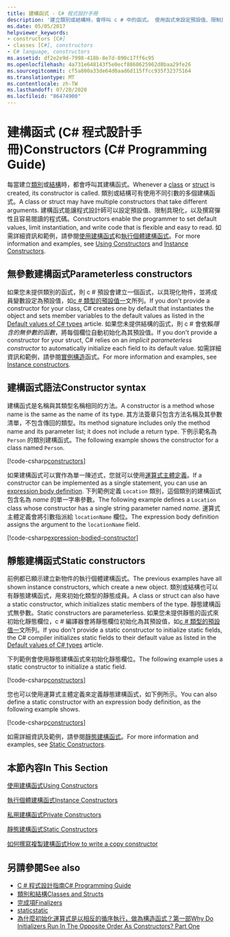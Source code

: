```yaml
---
title: 建構函式 - C# 程式設計手冊
description: '建立類別或結構時，會呼叫 c # 中的函式。 使用函式來設定預設值、限制具現化，以及撰寫彈性且容易閱讀的程式碼。'
ms.date: 05/05/2017
helpviewer_keywords:
- constructors [C#]
- classes [C#], constructors
- C# language, constructors
ms.assetid: df2e2e9d-7998-418b-8e7d-890c17ff6c95
ms.openlocfilehash: 4a731e648143f5e0ecf8860625962d8baa29fe26
ms.sourcegitcommit: cf5a800a33de64d0aad6d115ffcc935f32375164
ms.translationtype: MT
ms.contentlocale: zh-TW
ms.lasthandoff: 07/20/2020
ms.locfileid: "86474900"
---
```

# <a name="constructors-c-programming-guide"></a><span data-ttu-id="e7976-104">建構函式 (C# 程式設計手冊)</span><span class="sxs-lookup"><span data-stu-id="e7976-104">Constructors (C# Programming Guide)</span></span>

<span data-ttu-id="e7976-105">每當建立[類別](../../language-reference/keywords/class.md)或[結構](../../language-reference/builtin-types/struct.md)時，都會呼叫其建構函式。</span><span class="sxs-lookup"><span data-stu-id="e7976-105">Whenever a [class](../../language-reference/keywords/class.md) or [struct](../../language-reference/builtin-types/struct.md) is created, its constructor is called.</span></span> <span data-ttu-id="e7976-106">類別或結構可有使用不同引數的多個建構函式。</span><span class="sxs-lookup"><span data-stu-id="e7976-106">A class or struct may have multiple constructors that take different arguments.</span></span> <span data-ttu-id="e7976-107">建構函式能讓程式設計師可以設定預設值、限制具現化，以及撰寫彈性且容易閱讀的程式碼。</span><span class="sxs-lookup"><span data-stu-id="e7976-107">Constructors enable the programmer to set default values, limit instantiation, and write code that is flexible and easy to read.</span></span> <span data-ttu-id="e7976-108">如需詳細資訊和範例，請參閱[使用建構函式](./using-constructors.md)和[執行個體建構函式](./instance-constructors.md)。</span><span class="sxs-lookup"><span data-stu-id="e7976-108">For more information and examples, see [Using Constructors](./using-constructors.md) and [Instance Constructors](./instance-constructors.md).</span></span>  

## <a name="parameterless-constructors"></a><span data-ttu-id="e7976-109">無參數建構函式</span><span class="sxs-lookup"><span data-stu-id="e7976-109">Parameterless constructors</span></span>
  
<span data-ttu-id="e7976-110">如果您未提供類別的函式，則 c # 預設會建立一個函式，以具現化物件，並將成員變數設定為預設值，如[c # 類型的預設值一](../../language-reference/builtin-types/default-values.md)文所列。</span><span class="sxs-lookup"><span data-stu-id="e7976-110">If you don't provide a constructor for your class, C# creates one by default that instantiates the object and sets member variables to the default values as listed in the [Default values of C# types](../../language-reference/builtin-types/default-values.md) article.</span></span> <span data-ttu-id="e7976-111">如果您未提供結構的函式，則 c # 會依賴*隱含的無參數的函數*，將每個欄位自動初始化為其預設值。</span><span class="sxs-lookup"><span data-stu-id="e7976-111">If you don't provide a constructor for your struct, C# relies on an *implicit parameterless constructor* to automatically initialize each field to its default value.</span></span> <span data-ttu-id="e7976-112">如需詳細資訊和範例，請參閱[實例構造](instance-constructors.md)函式。</span><span class="sxs-lookup"><span data-stu-id="e7976-112">For more information and examples, see [Instance constructors](instance-constructors.md).</span></span>  

## <a name="constructor-syntax"></a><span data-ttu-id="e7976-113">建構函式語法</span><span class="sxs-lookup"><span data-stu-id="e7976-113">Constructor syntax</span></span>

<span data-ttu-id="e7976-114">建構函式是名稱與其類型名稱相同的方法。</span><span class="sxs-lookup"><span data-stu-id="e7976-114">A constructor is a method whose name is the same as the name of its type.</span></span> <span data-ttu-id="e7976-115">其方法簽章只包含方法名稱及其參數清單，不包含傳回的類型。</span><span class="sxs-lookup"><span data-stu-id="e7976-115">Its method signature includes only the method name and its parameter list; it does not include a return type.</span></span> <span data-ttu-id="e7976-116">下例示範名為 `Person` 的類別建構函式。</span><span class="sxs-lookup"><span data-stu-id="e7976-116">The following example shows the constructor for a class named `Person`.</span></span>

[!code-csharp[constructors](../../../../samples/snippets/csharp/programming-guide/classes-and-structs/constructors1.cs#1)]  

<span data-ttu-id="e7976-117">如果建構函式可以實作為單一陳述式，您就可以使用[運算式主體定義](../statements-expressions-operators/expression-bodied-members.md)。</span><span class="sxs-lookup"><span data-stu-id="e7976-117">If a constructor can be implemented as a single statement, you can use an [expression body definition](../statements-expressions-operators/expression-bodied-members.md).</span></span> <span data-ttu-id="e7976-118">下列範例定義 `Location` 類別，這個類別的建構函式包含名為 *name* 的單一字串參數。</span><span class="sxs-lookup"><span data-stu-id="e7976-118">The following example defines a `Location` class whose constructor has a single string parameter named *name*.</span></span> <span data-ttu-id="e7976-119">運算式主體定義會將引數指派給 `locationName` 欄位。</span><span class="sxs-lookup"><span data-stu-id="e7976-119">The expression body definition assigns the argument to the `locationName` field.</span></span>

[!code-csharp[expression-bodied-constructor](../../../../samples/snippets/csharp/programming-guide/classes-and-structs/expr-bodied-ctor.cs#1)]  

## <a name="static-constructors"></a><span data-ttu-id="e7976-120">靜態建構函式</span><span class="sxs-lookup"><span data-stu-id="e7976-120">Static constructors</span></span>

<span data-ttu-id="e7976-121">前例都已顯示建立新物件的執行個體建構函式。</span><span class="sxs-lookup"><span data-stu-id="e7976-121">The previous examples have all shown instance constructors, which create a new object.</span></span> <span data-ttu-id="e7976-122">類別或結構也可以有靜態建構函式，用來初始化類型的靜態成員。</span><span class="sxs-lookup"><span data-stu-id="e7976-122">A class or struct can also have a static constructor, which initializes static members of the type.</span></span>  <span data-ttu-id="e7976-123">靜態建構函式無參數。</span><span class="sxs-lookup"><span data-stu-id="e7976-123">Static constructors are parameterless.</span></span> <span data-ttu-id="e7976-124">如果您未提供靜態的函式來初始化靜態欄位，c # 編譯器會將靜態欄位初始化為其預設值，如[c # 類型的預設值一](../../language-reference/builtin-types/default-values.md)文所列。</span><span class="sxs-lookup"><span data-stu-id="e7976-124">If you don't provide a static constructor to initialize static fields, the C# compiler initializes static fields to their default value as listed in the [Default values of C# types](../../language-reference/builtin-types/default-values.md) article.</span></span>

<span data-ttu-id="e7976-125">下列範例會使用靜態建構函式來初始化靜態欄位。</span><span class="sxs-lookup"><span data-stu-id="e7976-125">The following example uses a static constructor to initialize a static field.</span></span>

[!code-csharp[constructors](../../../../samples/snippets/csharp/programming-guide/classes-and-structs/constructors1.cs#2)]  

<span data-ttu-id="e7976-126">您也可以使用運算式主體定義來定義靜態建構函式，如下例所示。</span><span class="sxs-lookup"><span data-stu-id="e7976-126">You can also define a static constructor with an expression body definition, as the following example shows.</span></span>

[!code-csharp[constructors](../../../../samples/snippets/csharp/programming-guide/classes-and-structs/constructors1.cs#3)]  

<span data-ttu-id="e7976-127">如需詳細資訊及範例，請參閱[靜態建構函式](./static-constructors.md)。</span><span class="sxs-lookup"><span data-stu-id="e7976-127">For more information and examples, see [Static Constructors](./static-constructors.md).</span></span>  
  
## <a name="in-this-section"></a><span data-ttu-id="e7976-128">本節內容</span><span class="sxs-lookup"><span data-stu-id="e7976-128">In This Section</span></span>  
 [<span data-ttu-id="e7976-129">使用建構函式</span><span class="sxs-lookup"><span data-stu-id="e7976-129">Using Constructors</span></span>](./using-constructors.md)  
  
 [<span data-ttu-id="e7976-130">執行個體建構函式</span><span class="sxs-lookup"><span data-stu-id="e7976-130">Instance Constructors</span></span>](./instance-constructors.md)  
  
 [<span data-ttu-id="e7976-131">私用建構函式</span><span class="sxs-lookup"><span data-stu-id="e7976-131">Private Constructors</span></span>](./private-constructors.md)  
  
 [<span data-ttu-id="e7976-132">靜態建構函式</span><span class="sxs-lookup"><span data-stu-id="e7976-132">Static Constructors</span></span>](./static-constructors.md)  
  
 [<span data-ttu-id="e7976-133">如何撰寫複製建構函式</span><span class="sxs-lookup"><span data-stu-id="e7976-133">How to write a copy constructor</span></span>](./how-to-write-a-copy-constructor.md)  
  
## <a name="see-also"></a><span data-ttu-id="e7976-134">另請參閱</span><span class="sxs-lookup"><span data-stu-id="e7976-134">See also</span></span>

- [<span data-ttu-id="e7976-135">C # 程式設計指南</span><span class="sxs-lookup"><span data-stu-id="e7976-135">C# Programming Guide</span></span>](../index.md)
- [<span data-ttu-id="e7976-136">類別和結構</span><span class="sxs-lookup"><span data-stu-id="e7976-136">Classes and Structs</span></span>](./index.md)
- [<span data-ttu-id="e7976-137">完成項</span><span class="sxs-lookup"><span data-stu-id="e7976-137">Finalizers</span></span>](./destructors.md)
- [<span data-ttu-id="e7976-138">static</span><span class="sxs-lookup"><span data-stu-id="e7976-138">static</span></span>](../../language-reference/keywords/static.md)
- [<span data-ttu-id="e7976-139">為什麼初始化運算式是以相反的循序執行，做為構造函式？第一部</span><span class="sxs-lookup"><span data-stu-id="e7976-139">Why Do Initializers Run In The Opposite Order As Constructors? Part One</span></span>](https://docs.microsoft.com/archive/blogs/ericlippert/why-do-initializers-run-in-the-opposite-order-as-constructors-part-one)
